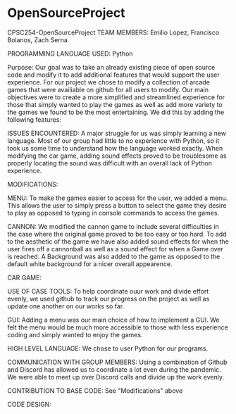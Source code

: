 # OpenSourceProject

CPSC254-OpenSourceProject
TEAM MEMBERS: Emilio Lopez, Francisco Bolanos, Zach Serna

PROGRAMMING LANGUAGE USED: Python


Purpose: Our goal was to take an already existing piece of open source code and modify it
to add additional features that would support the user experience. For our project we chose
to modify a collection of arcade games that were availiable on github for all users to modify.
Our main objectives were to create a more simplified and streamlined experience for those that
simply wanted to play the games as well as add more variety to the games we found to be the most 
entertaining. We did this by adding the following features:

ISSUES ENCOUNTERED:
A major struggle for us was simply learning a new language. Most of our group had little to no 
experience with Python, so it took us some time to understand how the language worked exactly.
When modifying the car game, adding sound effects proved to be troublesome as properly 
locating the sound was difficult with an overall lack of Python experience.

MODIFICATIONS:


MENU:
To make the games easier to access for the user, we added a menu. This allows the user to simply
press a button to select the game they desire to play as opposed to typing in console commands to
access the games. 

CANNON:
We modified the cannon game to include several difficulties in the case where the original game proved
to be too easy or too hard. To add to the aesthetic of the game we have also added sound effects for
when the user fires off a cannonball as well as a sound effect for when a Game over is reached. A
Background was also added to the game as opposed to the default white background for a nicer overall
appearence.


CAR GAME:



USE OF CASE TOOLS:
To help coordinate ouur work and divide effort evenly, we used github to track our progress on the project
as well as update one another on our works so far.

GUI:
Adding a menu was our main choice of how to implement a GUI. We felt the menu would be much more accessible
to those with less experience coding and simply wanted to enjoy the games.

HIGH LEVEL LANGUAGE:
We chose to user Python for our programs.

COMMUNICATION WITH GROUP MEMBERS:
Using a combination of Github and Discord has allowed us to coordinate a lot even during the pandemic. We 
were able to meet up over Discord calls and divide up the work evenly.

CONTRIBUTION TO BASE CODE:
See "Modifications" above

CODE DESIGN:



